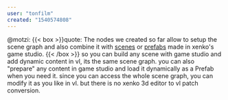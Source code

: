 ```yaml
---
user: "tonfilm"
created: "1540574808"
---
```


@motzi:
{{< box >}}quote:
The nodes we created so far allow to setup the scene graph and also combine it with [scenes](https://doc.xenko.com/latest/en/manual/game-studio/scenes.html) or [prefabs](https://doc.xenko.com/latest/en/manual/game-studio/prefabs/index.html) made in xenko's game studio.{{< /box >}}
so you can build any scene with game studio and add dynamic content in vl, its the same scene graph. you can also "prepare" any content in game studio and load it dynamically as a Prefab when you need it. since you can access the whole scene graph, you can modify it as you like in vl. but there is no xenko 3d editor to vl patch conversion.
